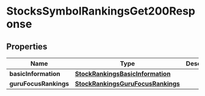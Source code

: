 

# StocksSymbolRankingsGet200Response


## Properties

| Name | Type | Description | Notes |
|------------ | ------------- | ------------- | -------------|
|**basicInformation** | [**StockRankingsBasicInformation**](StockRankingsBasicInformation.md) |  |  [optional] |
|**guruFocusRankings** | [**StockRankingsGuruFocusRankings**](StockRankingsGuruFocusRankings.md) |  |  [optional] |



